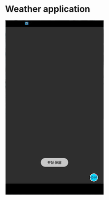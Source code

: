 # Weather application

![image](https://github.com/bwb666/weather-application/blob/master/display/weather.gif)
